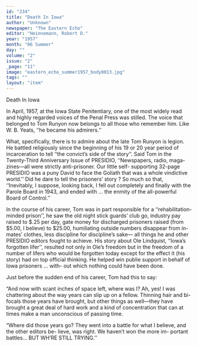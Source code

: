 ```yaml
---
id: "234"
title: "Death In Iowa"
author: "Unknown"
newspaper: "The Eastern Echo"
editor: "Heinnemann, Robert D."
year: "1957"
month: "06 Summer"
day: ""
volume: "2"
issue: "2"
_page: "11"
image: "eastern_echo_summer1957_body0013.jpg"
tags: ""
layout: "item"
---
```

Death In Iowa

In April, 1957, at the Iowa State Penitentiary,
one of the most widely read and highly regarded
voices of the Penal Press was stilled. The voice that
belonged to Tom Runyon now belongs to all those
who remember him. Like W. B. Yeats, ‘‘he became
his admirers.’’

What, specifically, there is to admire about the
late Tom Runyon is legion. He battled religiously
since the beginning of his 19 or 20 year period of
incarceration to tell ‘‘the convict’s side of the
story’’. Said Tom in the Twenty-Third Anniversary
Issue of PRESIDIO, ‘‘Newspapers, radio, maga-
zines—all were strictly anti-prisoner. Our little self-
supporting 32-page PRESIDIO was a puny David
to face the Goliath that was a whole vindictive
world.’’ Did he dare to tell the prisoners’ story ?
So much so that, ‘‘Inevitably, I suppose, looking
back, I fell out completely and finally with the
Parole Board in 1943, and ended with ... the enmity
of the all-powerful Board of Control.’’

In the course of his career, Tom was in part
responsible for a ‘‘rehabilitation-minded prison’’, he
saw the old night stick guards’ club go, industry pay
raised to $.25 per day, gate money for discharged
prisoners raised (from $5.00, I believe) to $25.00,
humiliating outside numbers disappear from in-
mates’ clothes, less discipline for discipline’s sake—
all things he and other PRESIDIO editors fought to
achieve. His story about Ole Lindquist, ‘‘Iowa’s
forgotten lifer’’, resulted not only in Ole’s freedom
but in the freedom of a number of lifers who would
be forgotten today except for the effect it (his
story) had on top official thinking. He helped win
publie support in behalf of Iowa prisoners ... with-
out which nothing could have been done.

Just before the sudden end of his career, Tom
had this to say:

“And now with scant inches of space left, where
was I? Ah, yes! I was chattering about the way
years can slip up on a fellow. Thinning hair and
bi-focals those years have brought, but other things
as well—they have brought a great deal of hard
work and a kind of concentration that can at times
make a man unconscious of passing time.

“Where did those years go? They went into
a battle for what I believe, and the other editors be-
lieve, was right. We haven’t won the more im-
portant battles... BUT WH’RE STILL TRYING.’’
